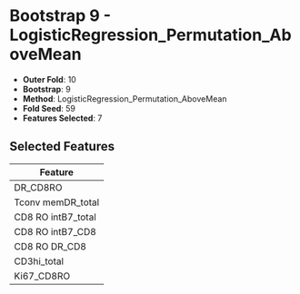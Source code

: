 # Bootstrap 9 - LogisticRegression_Permutation_AboveMean

- **Outer Fold**: 10
- **Bootstrap**: 9
- **Method**: LogisticRegression_Permutation_AboveMean
- **Fold Seed**: 59
- **Features Selected**: 7

## Selected Features

| Feature |
|---------|
| DR_CD8RO |
| Tconv memDR_total |
| CD8 RO intB7_total |
| CD8 RO intB7_CD8 |
| CD8 RO DR_CD8 |
| CD3hi_total |
| Ki67_CD8RO |
